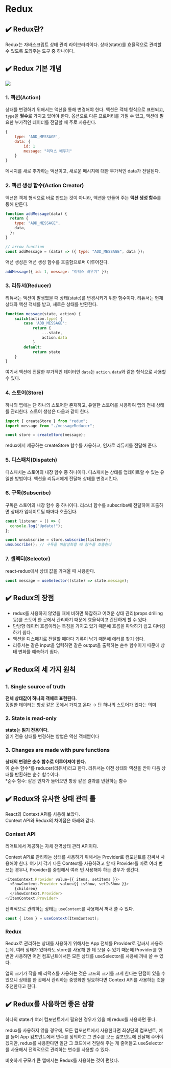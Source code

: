 # Redux

## ✔️ Redux란?

Redux는 자바스크립트 상태 관리 라이브러리이다. 상태(state)를 효율적으로 관리할 수 있도록 도와주는 도구 중 하나이다.

## ✔️ Redux 기본 개념

![](https://www.notion.so/image/https%3A%2F%2Fs3-us-west-2.amazonaws.com%2Fsecure.notion-static.com%2Fa12ec593-6cc1-4d76-b823-b37c33942037%2FUntitled.png?table=block&id=6db8bae1-d99b-46ae-a76b-a6636c9125fc&spaceId=4b97eaca-7938-4c43-b27c-a0c55795a841&width=1270&userId=14572033-9587-4bc1-9c98-d7b204dd577f&cache=v2)

### 1. 액션(Action)

상태를 변경하기 위해서는 액션을 통해 변경해야 한다. 액션은 객체 형식으로 표현되고, `type`을 **필수**로 가지고 있어야 한다. 옵션으로 다른 프로퍼티를 가질 수 있고, 액션에 필요한 부가적인 데이터를 전달할 때 주로 사용한다.

```javascript
{
    type: 'ADD_MESSAGE',
    data: {
        id: 1
        message: "리덕스 배우기"
    }
}
```

메시지를 새로 추가하는 액션이고, 새로운 메시지에 대한 부가적인 data가 전달된다.

### 2. 액션 생성 함수(Action Creator)

액션은 객체 형식으로 바로 만드는 것이 아니라, 액션을 만들어 주는 **액션 생성 함수**를 통해 만든다.

```javascript
function addMessage(data) {
  return {
    type: "ADD_MESSAGE",
    data,
  };
}

// arrow function
const addMessage = (data) => ({ type: "ADD_MESSAGE", data });
```

액션 생성은 액션 생성 함수를 호출함으로써 이루어진다.

```javascript
addMessage({ id: 1, message: "리덕스 배우기" });
```

### 3. 리듀서(Reducer)

리듀서는 액션이 발생했을 때 상태(state)를 변경시키기 위한 함수이다. 리듀서는 현재 상태와 액션 객체를 받고, 새로운 상태를 반환한다.

```javascript
function message(state, action) {
    switch(action.type) {
        case 'ADD_MESSAGE':
            return {
                ...state,
                action.data
            }
        default:
            return state
    }
}
```

여기서 액션에 전달한 부가적인 데이터인 `data`는 `action.data`와 같은 형식으로 사용할 수 있다.

### 4. 스토어(Store)

하나의 앱에는 단 하나의 스토어만 존재하고, 유일한 스토어를 사용하여 앱의 전체 상태를 관리한다.
스토어 생성은 다음과 같이 한다.

```javascript
import { createStore } from "redux";
import message from "./messageReducer";

const store = createStore(message);
```

redux에서 제공하는 createStore 함수를 사용하고, 인자로 리듀서를 전달해 준다.

### 5. 디스패치(Dispatch)

디스패치는 스토어의 내장 함수 중 하나이다. 디스패치는 상태를 업데이트할 수 있는 유일한 방법이다. 액션을 리듀서에게 전달해 상태를 변경시킨다.

### 6. 구독(Subscribe)

구독은 스토어의 내장 함수 중 하나이다. 리스너 함수를 subscribe에 전달하여 호출하면 상태가 업데이트될 때마다 호출된다.

```javascript
const listener = () => {
  console.log("Update!");
};

const unsubscribe = store.subscribe(listener);
unsubscribe(); // 구독을 비활성화할 때 함수를 호출한다
```

### 7. 셀렉터(Selector)

react-redux에서 상태 값을 가져올 때 사용한다.

```javascript
const message = useSelector((state) => state.message);
```

## ✔️ Redux의 장점

- redux를 사용하지 않았을 때에 비하면 복잡하고 어려운 상태 관리(props drilling 등)를 스토어 한 곳에서 관리하기 때문에 효율적이고 간단하게 할 수 있다.
- 단방향 데이터 흐름이라는 특징을 가지고 있기 때문에 흐름을 파악하기 쉽고 디버깅하기 쉽다.
- 액션을 디스패치로 전달할 때마다 기록이 남기 때문에 에러를 찾기 쉽다.
- 리듀서는 같은 input을 입력하면 같은 output을 출력하는 순수 함수이기 때문에 상태 변화를 예측하기 쉽다.

## ✔️ Redux의 세 가지 원칙

### 1. Single source of truth

**전체 상태값이 하나의 객체로 표현된다.**  
동일한 데이터는 항상 같은 곳에서 가지고 온다 → 단 하나의 스토어가 있다는 의미

### 2. State is read-only

**state는 읽기 전용이다.**  
읽기 전용 상태를 변경하는 방법은 액션 객체뿐이다

### 3. Changes are made with pure functions

**상태의 변경은 순수 함수로 이루어져야 한다.**  
이 순수 함수\*를 reducer(리듀서)라고 한다. 리듀서는 이전 상태와 액션을 받아 다음 상태를 반환하는 순수 함수이다.  
\*순수 함수: 같은 인자가 들어오면 항상 같은 결과를 반환하는 함수

## ✔️ Redux와 유사한 상태 관리 툴

React의 Context API를 사용해 보았다.  
Context API와 Redux의 차이점은 아래와 같다.

### **Context API**

리액트에서 제공하는 자체 전역상태 관리 API이다.

Context API로 관리하는 상태를 사용하기 위해서는 Provider로 컴포넌트를 감싸서 사용해야 한다. 여기서 각기 다른 Context를 사용하려고 할 때 Provider를 따로 여러 번 쓰는 경우나, Provider를 중첩해서 여러 번 사용해야 하는 경우가 생긴다.

```javascript
<ItemContext.Provider value={{ items, setItems }}>
  <ShowContext.Provider value={{ isShow, setIsShow }}>
    {children}
  </ShowContext.Provider>
</ItemContext.Provider>
```

전역적으로 관리하는 상태는 `useContext`를 사용해서 꺼내 쓸 수 있다.

```javascript
const { item } = useContext(ItemContext);
```

### **Redux**

Redux로 관리하는 상태를 사용하기 위해서는 App 전체를 Provider로 감싸서 사용하는데, 여러 상태가 있더라도 store를 사용해 한 데 모을 수 있기 때문에 Provider를 한 번만 사용하면 어떤 컴포넌트에서든 모든 상태를 useSelector를 사용해 꺼내 쓸 수 있다.

앱의 크기가 작을 때 리덕스를 사용하는 것은 코드의 크기를 크게 한다는 단점이 있을 수 있으니 상태를 한 곳에서 관리하는 중앙화만 필요하다면 Context API를 사용하는 것을 추천한다고 한다.

## ✔️ Redux를 사용하면 좋은 상황

하나의 state가 여러 컴포넌트에서 필요한 경우가 있을 때 redux를 사용하면 좋다.

redux를 사용하지 않을 경우에, 모든 컴포넌트에서 사용한다면 최상단의 컴포넌트, 예를 들어 App 컴포넌트에서 변수를 정의하고 그 변수를 모든 컴포넌트에 전달해 주어야겠지만, redux를 사용한다면 일단 그 코드에서 전달해 주는 게 줄어들고 useSelector를 사용해서 전역적으로 관리하는 변수를 사용할 수 있다.

비슷하게 규모가 큰 앱에서는 Redux를 사용하는 것이 편했다.
